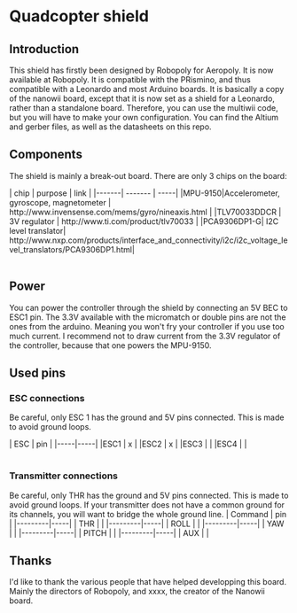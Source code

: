 # Quadcopter shield

## Introduction
This shield has firstly been designed by Robopoly for Aeropoly. It is now available at Robopoly.
It is compatible with the PRismino, and thus compatible with a Leonardo and most Arduino boards.
It is basically a copy of the nanowii board, except that it is now set as a shield for a Leonardo, rather than a standalone board.
Therefore, you can use the multiwii code, but you will have to make your own configuration.
You can find the Altium and gerber files, as well as the datasheets on this repo.

## Components
The shield is mainly a break-out board. There are only 3 chips on the board:
<table>
| chip | purpose | link |
|-------| ------- | -----|
|MPU-9150|Accelerometer, gyroscope, magnetometer | http://www.invensense.com/mems/gyro/nineaxis.html |
|TLV70033DDCR | 3V regulator | http://www.ti.com/product/tlv70033 |
|PCA9306DP1-G| I2C level translator| http://www.nxp.com/products/interface_and_connectivity/i2c/i2c_voltage_level_translators/PCA9306DP1.html|
</table>

## Power
You can power the controller through the shield by connecting an 5V BEC to ESC1 pin.
The 3.3V available with the micromatch or double pins are not the ones from the arduino. Meaning you won't fry your controller if you use too much current.
I recommend not to draw current from the 3.3V regulator of the controller, because that one powers the MPU-9150.

## Used pins
### ESC connections
Be careful, only ESC 1 has the ground and 5V pins connected. This is made to avoid ground loops.
<table>
| ESC | pin |
|-----|-----|
|ESC1 | x   |
|ESC2 | x   |
|ESC3 |     |
|ESC4 |     |
</table>

### Transmitter connections
Be careful, only THR has the ground and 5V pins connected. This is made to avoid ground loops. If your transmitter does not have a common ground for its channels, you will want to bridge the whole ground line.
| Command | pin |
|---------|-----|
| THR     |     |
|---------|-----|
| ROLL    |     |
|---------|-----|
| YAW     |     |
|---------|-----|
| PITCH   |     |
|---------|-----|
| AUX     |     |

## Thanks
I'd like to thank the various people that have helped developping this board. Mainly the directors of Robopoly, and xxxx, the creator of the Nanowii board.

